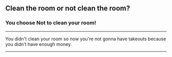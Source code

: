 ## Clean the room or not clean the room?
### You choose Not to clean your room!
---

You didn't clean your room so now you're not gonna have takeouts because you didn't have enough money. 

---
